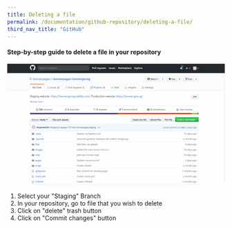 ```yaml
---
title: Deleting a file
permalink: /documentation/github-repository/deleting-a-file/
third_nav_title: "GitHub"
---
```

#### **Step-by-step guide to delete a file in your repository**
![Deleting a file in your repository](/images/resources/deleting-file-to-your-repository.gif)

1. Select your "Staging" Branch
2. In your repository, go to file that you wish to delete
3. Click on "delete" trash button
4. Click on "Commit changes" button
